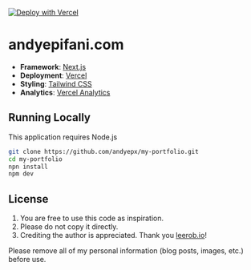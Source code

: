 [![Deploy with Vercel](https://vercel.com/button)](https://vercel.com/new/clone?repository-url=https%3A%2F%2Fgithub.com%2Fleerob%2Fleerob.io)

# andyepifani.com

- **Framework**: [Next.js](https://nextjs.org/)
- **Deployment**: [Vercel](https://vercel.com)
- **Styling**: [Tailwind CSS](https://tailwindcss.com)
- **Analytics**: [Vercel Analytics](https://vercel.com/analytics)

## Running Locally

This application requires Node.js

```bash
git clone https://github.com/andyepx/my-portfolio.git
cd my-portfolio
npn install
npm dev
```

## License

1. You are free to use this code as inspiration.
2. Please do not copy it directly.
3. Crediting the author is appreciated. Thank you [leerob.io](https://leerob.io)!

Please remove all of my personal information (blog posts, images, etc.) before use.
